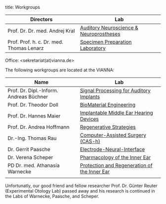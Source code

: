 title: Workgroups

|                Directors                 |                                  Lab                                  |
|------------------------------------------|-----------------------------------------------------------------------|
| Prof. Dr. Dr. med. Andrej Kral           | [Auditory Neuroscience & Neuroprostheses](01_workgroups/ag-kral.html) |
| Prof. Prof. h. c. Dr. med. Thomas Lenarz | [Specimen Preparation Laboratory](01_workgroups/lenarz.html)          |

Office: <sekretariat(at)vianna.de>

The following workgroups are located at the VIANNA:

|              Name              |                                            Lab                                             |
|--------------------------------|--------------------------------------------------------------------------------------------|
| Prof. Dr. Dipl.-Inform. Andreas Büchner          | [Signal Processing for Auditory Implants](01_workgroups/büchner.html)               
| Prof. Dr. Theodor Doll         | [BioMaterial Engineering](01_workgroups/doll.html)                                         |
| Prof. Dr. Hannes Maier         | [Implantable Middle Ear Hearing Devices](01_workgroups/maier.html)                         |
| Prof. Dr. Andrea Hoffmann      | [Regenerative Strategies](01_workgroups/hoffmann.html)                                     |
| Dr.-Ing. Thomas Rau              	 | [Computer-Assisted Surgery (CAS-h)](01_workgroups/cas.html) |
| Dr. Gerrit Paasche             | [Electrode-Neural-Interface](01_workgroups/paasche.html)                                   |
| Dr. Verena Scheper             | [Pharmacology of the Inner Ear](01_workgroups/scheper.html)                                |
| PD Dr. med. Athanasia Warnecke | [Protection and Regeneration of the Inner Ear](01_workgroups/warnecke.html)                |
|                                |                                                                                            |


Unfortunatly, our good friend and fellow researcher Prof. Dr. Günter Reuter (Experimental Otology Lab) passed away and his research is continued in the Labs of Warnecke, Paasche, and Scheper.
